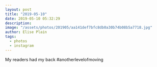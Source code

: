 ```yaml
---
layout: post
title: "2019-05-10"
date: 2019-05-10 05:32:29
description: 
image: "/assets/photos/201905/aa141def7bfc8db0a30b74b08b5a7718.jpg"
author: Elise Plain
tags: 
  - photos
  - instagram
---
```


My readers had my back #anotherlevelofmoving
<p></p>
